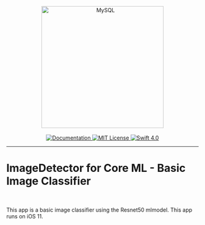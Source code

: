 <p align="center">
    <img src="https://developer.apple.com/assets/elements/icons/core-ml/core-ml-128x128_2x.png" width="320" alt="MySQL">
    <br>
    <br>
    <a href="https://developer.apple.com/machine-learning/">
        <img src="http://img.shields.io/badge/read_the-docs-92A8D1.svg" alt="Documentation">
    </a>
    <a href="LICENSE">
        <img src="http://img.shields.io/badge/license-MIT-brightgreen.svg" alt="MIT License">
    </a>
    <a href="https://swift.org">
        <img src="http://img.shields.io/badge/swift-4.0-brightgreen.svg" alt="Swift 4.0">
    </a>
    <hr>
    <h1>
        ImageDetector for Core ML - Basic Image Classifier
    </h1>
    <br>
    <p>This app is a basic image classifier using the Resnet50 mlmodel. This app runs on iOS 11.<p>
</center>

